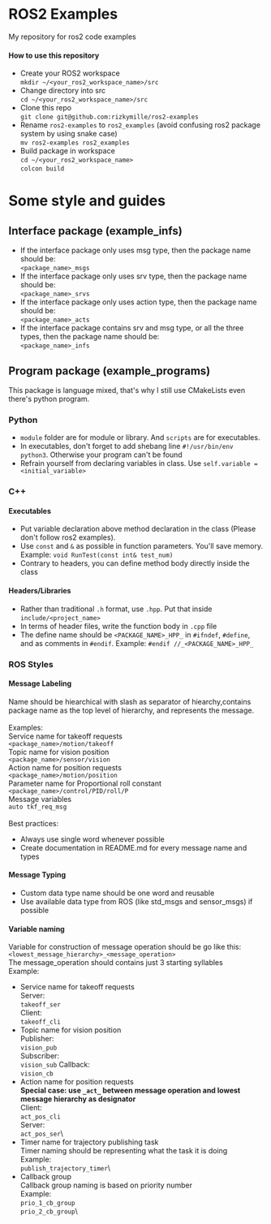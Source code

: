 # ROS2  Examples
My repository for ros2 code examples

#### How to use this repository
- Create your ROS2 workspace\
`mkdir ~/<your_ros2_workspace_name>/src`
- Change directory into src\
`cd ~/<your_ros2_workspace_name>/src`
- Clone this repo\
`git clone git@github.com:rizkymille/ros2-examples`
- Rename `ros2-examples` to `ros2_examples` (avoid confusing ros2 package system by using snake case)\
`mv ros2-examples ros2_examples`
- Build package in workspace\
`cd ~/<your_ros2_workspace_name>`\
`colcon build`

# Some style and guides
## Interface package (example_infs)
- If the interface package only uses msg type, then the package name should be:\
`<package_name>_msgs`
- If the interface package only uses srv type, then the package name should be:\
`<package_name>_srvs`
- If the interface package only uses action type, then the package name should be:\
`<package_name>_acts`
- If the interface package contains srv and msg type, or all the three types, then the package name should be:\
`<package_name>_infs`

## Program package (example_programs)
This package is language mixed, that's why I still use CMakeLists even there's python program.
### Python
- `module` folder are for module or library. And `scripts` are for executables.
- In executables, don't forget to add shebang line `#!/usr/bin/env python3`. Otherwise your program can't be found
- Refrain yourself from declaring variables in class. Use `self.variable = <initial_variable>`
### C++
#### Executables
- Put variable declaration above method declaration in the class (Please don't follow ros2 examples).
- Use `const` and `&` as possible in function parameters. You'll save memory. 
Example: `void RunTest(const int& test_num)`
- Contrary to headers, you can define method body directly inside the class
#### Headers/Libraries
- Rather than traditional `.h` format, use `.hpp`. Put that inside `include/<project_name>`
- In terms of header files, write the function body in `.cpp` file
- The define name should be `<PACKAGE_NAME>_HPP_` in `#ifndef`, `#define`, and as comments in `#endif`. Example: `#endif //_<PACKAGE_NAME>_HPP_`
### ROS Styles
#### Message Labeling
Name should be hiearchical with slash as separator of hiearchy,contains package name as the top level of hierarchy, and represents the message.\
\
Examples:\
Service name for takeoff requests\
`<package_name>/motion/takeoff`\
Topic name for vision position\
`<package_name>/sensor/vision`\
Action name for position requests\
`<package_name>/motion/position`\
Parameter name for Proportional roll constant\
`<package_name>/control/PID/roll/P`\
Message variables\
`auto tkf_req_msg`\
\
Best practices:
- Always use single word whenever possible
- Create documentation in README.md for every message name and types
#### Message Typing
- Custom data type name should be one word and reusable
- Use available data type from ROS (like std_msgs and sensor_msgs) if possible
#### Variable naming
Variable for construction of message operation should be go like this:\
`<lowest_message_hierarchy>_<message_operation>`\
The message_operation should contains just 3 starting syllables
\
Example:
- Service name for takeoff requests\
Server:\
`takeoff_ser`\
Client:\
`takeoff_cli`
- Topic name for vision position\
Publisher:\
`vision_pub`\
Subscriber:\
`vision_sub`
Callback:\
`vision_cb`
- Action name for position requests\
**Special case: use `_act_` between message operation and lowest message hierarchy as designator**\
Client:\
`act_pos_cli`\
Server:\
`act_pos_ser`\
- Timer name for trajectory publishing task\
Timer naming should be representing what the task it is doing\
Example:\
`publish_trajectory_timer`\
- Callback group\
Callback group naming is based on priority number\
Example:\
`prio_1_cb_group`\
`prio_2_cb_group`\
